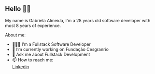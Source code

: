 ## Hello ✌🏻

My name is Gabriela Almeida, I'm a 28 years old software developer with most 8 years of experience.

About me:

- 👩🏻‍💻 I’m a Fullstack Software Developer
- 🏢 I’m currently working on Fundação Cesgranrio
- 💬 Ask me about Fullstack Development
- 📫 How to reach me:
  <br/> [Linkedin](https://www.linkedin.com/in/almeidagabrielads/)
